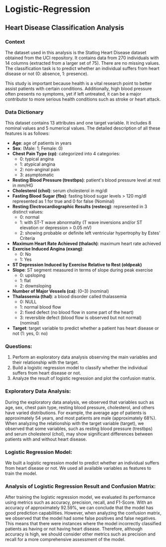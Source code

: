 # Logistic-Regression

## Heart Disease Classification Analysis

### Context
The dataset used in this analysis is the Statlog Heart Disease dataset obtained from the UCI repository. It contains data from 270 individuals with 14 columns (extracted from a larger set of 75). There are no missing values. The classification task is to predict whether an individual suffers from heart disease or not (0: absence, 1: presence).

This study is important because health is a vital research point to better assist patients with certain conditions. Additionally, high blood pressure often presents no symptoms, yet if left untreated, it can be a major contributor to more serious health conditions such as stroke or heart attack.

### Data Dictionary
This dataset contains 13 attributes and one target variable. It includes 8 nominal values and 5 numerical values. The detailed description of all these features is as follows:

- **Age**: age of patients in years
- **Sex**: (Male: 1; Female: 0)
- **Chest Pain Type (cp)**: categorized into 4 categories:
  - 0: typical angina
  - 1: atypical angina
  - 2: non-anginal pain
  - 3: asymptomatic
- **Resting Blood Pressure (trestbps)**: patient's blood pressure level at rest in mm/HG
- **Cholesterol (chol)**: serum cholesterol in mg/dl
- **Fasting Blood Sugar (fbs)**: fasting blood sugar levels > 120 mg/dl represented as 1 for true and 0 for false (Nominal)
- **Resting Electrocardiographic Results (restecg)**: represented in 3 distinct values:
  - 0: normal
  - 1: with ST-T wave abnormality (T wave inversions and/or ST elevation or depression > 0.05 mV)
  - 2: showing probable or definite left ventricular hypertrophy by Estes' Criteria
- **Maximum Heart Rate Achieved (thalach)**: maximum heart rate achieved
- **Exercise Induced Angina (exang)**:
  - 0: No
  - 1: Yes
- **ST Depression Induced by Exercise Relative to Rest (oldpeak)**
- **Slope**: ST segment measured in terms of slope during peak exercise
  - 0: upsloping
  - 1: flat
  - 2: downsloping
- **Number of Major Vessels (ca)**: (0–3) (nominal)
- **Thalassemia (thal)**: a blood disorder called thalassemia
  - 0: NULL
  - 1: normal blood flow
  - 2: fixed defect (no blood flow in some part of the heart)
  - 3: reversible defect (blood flow is observed but not normal) (nominal)
- **Target**: target variable to predict whether a patient has heart disease or not (1: yes, 0: no)

### Questions:
1. Perform an exploratory data analysis observing the main variables and their relationship with the target.
2. Build a logistic regression model to classify whether the individual suffers from heart disease or not.
3. Analyze the result of logistic regression and plot the confusion matrix.

### Exploratory Data Analysis:
During the exploratory data analysis, we observed that variables such as age, sex, chest pain type, resting blood pressure, cholesterol, and others have varied distributions. For example, the average age of patients is approximately 54 years, and most patients are male (approximately 68%). When analyzing the relationship with the target variable (target), we observed that some variables, such as resting blood pressure (trestbps) and serum cholesterol (chol), may show significant differences between patients with and without heart disease.

### Logistic Regression Model:
We built a logistic regression model to predict whether an individual suffers from heart disease or not. We used all available variables as features to train the model.

### Analysis of Logistic Regression Result and Confusion Matrix:
After training the logistic regression model, we evaluated its performance using metrics such as accuracy, precision, recall, and F1-Score. With an accuracy of approximately 92.59%, we can conclude that the model has good prediction capabilities. However, when analyzing the confusion matrix, we observed that the model had some false positives and false negatives. This means that there were instances where the model incorrectly classified patients as having or not having heart disease. Therefore, although accuracy is high, we should consider other metrics such as precision and recall for a more comprehensive assessment of the model.
